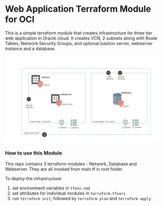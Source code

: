 # Web Application Terraform Module for OCI

This is a simple terraform module that creates infrastructure for three tier web application in Oracle cloud. It creates VCN, 2 subnets along with Route Tables, Network Security Groups, and optional bastion server, webserver instance and a database.

![Web Application Architecture](.\docs\architecture.png)


### How to use this Module

This repo contains 3 terraform modules - Network, Database and Webserver. They are all invoked from main.tf in root folder.

To deploy the infrastructure:
1. set environment variables in `tfenv.cmd`
2. set attributes for individual modules in `terraform.tfvars`
3. run `terraform init`, followed by `terraform plan` and `terraform apply`

